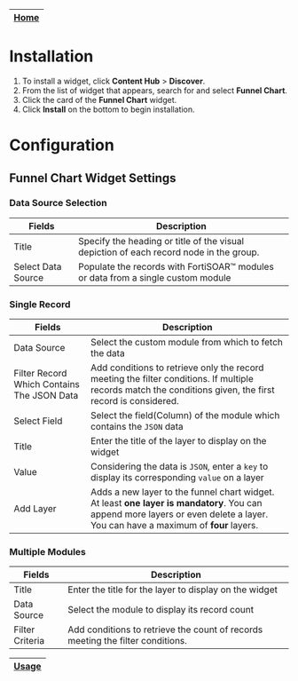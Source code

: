 | [Home](../README.md) |
|----------------------|

# Installation
1. To install a widget, click **Content Hub** > **Discover**.
2. From the list of widget that appears, search for and select **Funnel Chart**.
3. Click the card of the **Funnel Chart** widget.
4. Click **Install** on the bottom to begin installation.

# Configuration

## Funnel Chart Widget Settings

### Data Source Selection

| Fields             | Description                                                                            |
|--------------------|----------------------------------------------------------------------------------------|
| Title              | Specify the heading or title of the visual depiction of each record node in the group. |
| Select Data Source | Populate the records with FortiSOAR&trade; modules or data from a single custom module |

### Single Record

| Fields                                     | Description                                                                                                                                                                     |
|--------------------------------------------|---------------------------------------------------------------------------------------------------------------------------------------------------------------------------------|
| Data Source                                | Select the custom module from which to fetch the data                                                                                                                           |
| Filter Record Which Contains The JSON Data | Add conditions to retrieve only the record meeting the filter conditions. If multiple records match the conditions given, the first record is considered.                       |
| Select Field                               | Select the field(Column) of the module which contains the `JSON` data                                                                                                           |
| Title                                      | Enter the title of the layer to display on the widget                                                                                                                           |
| Value                                      | Considering the data is `JSON`, enter a `key` to display its corresponding `value` on a layer                                                                                   |
| Add Layer                                  | Adds a new layer to the funnel chart widget. At least **one layer is mandatory**. You can append more layers or even delete a layer. You can have a maximum of **four** layers. |

### Multiple Modules

| Fields          | Description                                                                    |
|-----------------|--------------------------------------------------------------------------------|
| Title           | Enter the title for the layer to display on the widget                         |
| Data Source     | Select the module to display its record count                                  |
| Filter Criteria | Add conditions to retrieve the count of records meeting the filter conditions. |

| [Usage](./usage.md) |
|--------------------------|